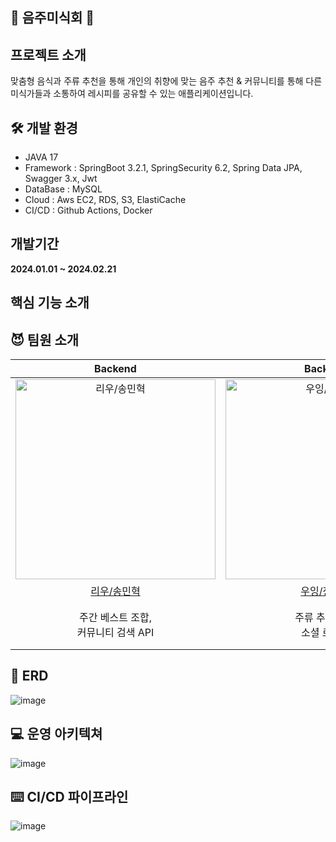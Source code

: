 ## 🍷 음주미식회 🍷

## 프로젝트 소개

맞춤형 음식과 주류 추천을 통해 개인의 취향에 맞는 음주 추천 &  커뮤니티를 통해 다른 미식가들과 소통하여 레시피를 공유할 수 있는 애플리케이션입니다.

## 🛠️ 개발 환경
* JAVA 17
* Framework : SpringBoot 3.2.1, SpringSecurity 6.2, Spring Data JPA, Swagger 3.x, Jwt
* DataBase : MySQL
* Cloud : Aws EC2, RDS, S3, ElastiCache
* CI/CD : Github Actions, Docker

## 개발기간
**2024.01.01 ~ 2024.02.21**

## 핵심 기능 소개

## 😈 팀원 소개
|                                        Backend                                         |                                        Backend                                         |               Backend                |                                        Backend                                         |                                        Backend                                         |
|:--------------------------------------------------------------------------------------:|:--------------------------------------------------------------------------------------:|:------------------------------------:|:--------------------------------------------------------------------------------------:|:--------------------------------------------------------------------------------------:|
| <img src="https://avatars.githubusercontent.com/u/125117389?v=4" width=320px alt="리우/송민혁"/> | <img src="https://avatars.githubusercontent.com/u/32007781?v=4" width=320px alt="우잉/정성훈"/>| <img src="https://avatars.githubusercontent.com/u/101540728?v=4" width=320px alt="블루/이서현"/> | <img src="https://avatars.githubusercontent.com/u/103489352?v=4" width=320px alt="카일로/김현경"/> | <img src="https://avatars.githubusercontent.com/u/99794552?v=4" width=320px alt="메이슨/공준우"/> |
|                          [리우/송민혁](https://github.com/minhyeokDev)                           |                          [우잉/정성훈](https://github.com/wooing1084)                          |   [블루/이서현](https://github.com/Blue-hyeon)                           |                           [카일로/김현겸](https://github.com/kylo-dev)                           |                          [메이슨/공준우](https://github.com/YASICJUNWOO)                            | 
|주간 베스트 조합, </br> 커뮤니티 검색 API | 주류 추천 API, </br> 소셜 로그인 | 메인 커뮤니티 페이지, </br> 마이 페이지 API, </br> 소셜 로그인 | 오늘의 조합 API, </br> 소셜 로그인 | 레시피북 API |

## 💽 ERD
![image](https://github.com/UMC5th-DrinkingGourmet/dg-BackEnd/assets/103489352/e191536d-257f-49e1-a7dd-5d1996cebb17)

## 💻 운영 아키텍쳐
![image](https://github.com/UMC5th-DrinkingGourmet/dg-BackEnd/assets/125117389/db0fb0c0-ad83-4509-be6a-94487a5f239b)

## ⌨️ CI/CD 파이프라인
![image](https://github.com/UMC5th-DrinkingGourmet/dg-BackEnd/assets/125117389/0e1bb992-73fa-4d4d-8c6d-327fc2d87d96)
